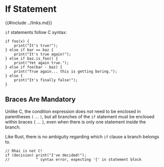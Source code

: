 If Statement
============

{{#include ../links.md}}

`if` statements follow C syntax:

```rust,no_run
if foo(x) {
    print("It's true!");
} else if bar == baz {
    print("It's true again!");
} else if baz.is_foo() {
    print("Yet again true.");
} else if foo(bar - baz) {
    print("True again... this is getting boring.");
} else {
    print("It's finally false!");
}
```

Braces Are Mandatory
--------------------

Unlike C, the condition expression does _not_ need to be enclosed in parentheses `(` ... `)`, but all
branches of the `if` statement must be enclosed within braces `{` ... `}`, even when there is only
one statement inside the branch.

Like Rust, there is no ambiguity regarding which `if` clause a branch belongs to.

```rust,no_run
// Rhai is not C!
if (decision) print("I've decided!");
//            ^ syntax error, expecting '{' in statement block
```
